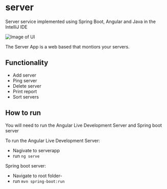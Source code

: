# server
Server service implemented using Spring Boot, Angular and Java in the IntelliJ IDE

![Image of UI](https://drive.google.com/file/d/1_nBvh1NB5oRI1cbcU9khCg4uPUkQ_foZ/view?usp=sharing)

The Server App is a web based that montiors your servers. 

## Functionality
- Add server
- Ping server
- Delete server
- Print report
- Sort servers

## How to run
You will need to run the Angular Live Development Server and Spring boot server

To run the Angular Live Development Server:
- Nagivate to serverapp
- run `ng serve`

Spring boot server:
- Navigate to root folder-
- run `mvn spring-boot:run`
